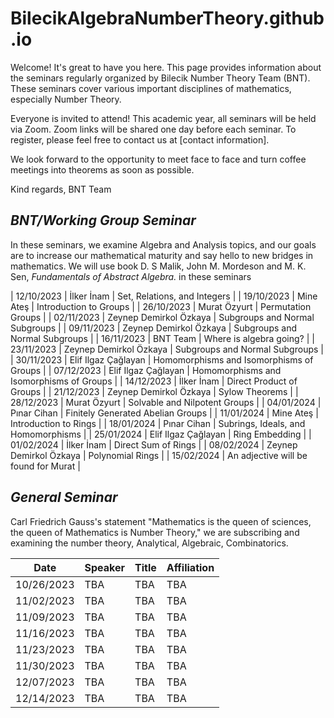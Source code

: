 # BilecikAlgebraNumberTheory.github.io

Welcome! It's great to have you here. This page provides information about the seminars regularly organized by Bilecik Number Theory Team (BNT). These seminars cover various important disciplines of mathematics, especially Number Theory.

Everyone is invited to attend! This academic year, all seminars will be held via Zoom. Zoom links will be shared one day before each seminar. To register, please feel free to contact us at [contact information].

We look forward to the opportunity to meet face to face and turn coffee meetings into theorems as soon as possible.

Kind regards,
BNT Team

## *BNT/Working Group Seminar*

In these seminars, we examine Algebra and Analysis topics, and our goals are to increase our mathematical maturity and say hello to new bridges in mathematics. We will use book D. S Malik, John M. Mordeson and M. K. Sen, *Fundamentals of Abstract Algebra.* in these seminars

| 12/10/2023 | İlker İnam         | Set, Relations, and Integers                |
| 19/10/2023 | Mine Ateş          | Introduction to Groups                      |
| 26/10/2023 | Murat Özyurt       | Permutation Groups                           |
| 02/11/2023 | Zeynep Demirkol Özkaya | Subgroups and Normal Subgroups           |
| 09/11/2023 | Zeynep Demirkol Özkaya | Subgroups and Normal Subgroups           |
| 16/11/2023 | BNT Team        | Where is algebra going?                 |
| 23/11/2023 | Zeynep Demirkol Özkaya | Subgroups and Normal Subgroups           |
| 30/11/2023 | Elif Ilgaz Çağlayan | Homomorphisms and Isomorphisms of Groups   |
| 07/12/2023 | Elif Ilgaz Çağlayan | Homomorphisms and Isomorphisms of Groups   |
| 14/12/2023 | İlker İnam         | Direct Product of Groups                    |
| 21/12/2023 | Zeynep Demirkol Özkaya | Sylow Theorems                           |
| 28/12/2023 | Murat Özyurt       | Solvable and Nilpotent Groups                |
| 04/01/2024 | Pınar Cihan        | Finitely Generated Abelian Groups            |
| 11/01/2024 | Mine Ateş          | Introduction to Rings                        |
| 18/01/2024 | Pınar Cihan        | Subrings, Ideals, and Homomorphisms          |
| 25/01/2024 | Elif Ilgaz Çağlayan | Ring Embedding                               |
| 01/02/2024 | İlker İnam         | Direct Sum of Rings                          |
| 08/02/2024 | Zeynep Demirkol Özkaya | Polynomial Rings                      |
| 15/02/2024 | An adjective will be found for Murat                    |



## *General Seminar*

Carl Friedrich Gauss's statement "Mathematics is the queen of sciences, the queen of Mathematics is Number Theory," we are subscribing and examining the number theory, Analytical, Algebraic, Combinatorics.


| Date       | Speaker | Title | Affiliation |
| -----------| ------- | ----- | ----------- |
| 10/26/2023 | TBA     | TBA   | TBA         |
| 11/02/2023 | TBA     | TBA   | TBA         |
| 11/09/2023 | TBA     | TBA   | TBA         |
| 11/16/2023 | TBA     | TBA   | TBA         |
| 11/23/2023 | TBA     | TBA   | TBA         |
| 11/30/2023 | TBA     | TBA   | TBA         |
| 12/07/2023 | TBA     | TBA   | TBA         |
| 12/14/2023 | TBA     | TBA   | TBA         |
